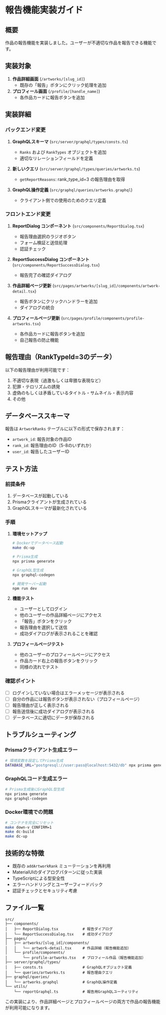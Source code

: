 # 報告機能実装ガイド

## 概要
作品の報告機能を実装しました。ユーザーが不適切な作品を報告できる機能です。

## 実装対象
1. **作品詳細画面** (`/artworks/[slug_id]`)
   - 既存の「報告」ボタンにクリック処理を追加
2. **プロフィール画面** (`/profile/[handle_name]`)
   - 各作品カードに報告ボタンを追加

## 実装詳細

### バックエンド変更
1. **GraphQLスキーマ** (`src/server/graphql/types/consts.ts`)
   - `Ranks` および `RankTypes` オブジェクトを追加
   - 適切なリレーションフィールドを定義

2. **新しいクエリ** (`src/server/graphql/types/queries/artworks.ts`)
   - `getReportReasons`: rank_type_id=3 の報告理由を取得

3. **GraphQL操作定義** (`src/graphql/queries/artworks.graphql`)
   - クライアント側での使用のためのクエリ定義

### フロントエンド変更
1. **ReportDialog コンポーネント** (`src/components/ReportDialog.tsx`)
   - 報告理由選択のラジオボタン
   - フォーム検証と送信処理
   - 認証チェック

2. **ReportSuccessDialog コンポーネント** (`src/components/ReportSuccessDialog.tsx`)
   - 報告完了の確認ダイアログ

3. **作品詳細ページ更新** (`src/pages/artworks/[slug_id]/components/artwork-detail.tsx`)
   - 報告ボタンにクリックハンドラーを追加
   - ダイアログの統合

4. **プロフィールページ更新** (`src/pages/profile/components/profile-artworks.tsx`)
   - 各作品カードに報告ボタンを追加
   - 自己報告の防止機能

## 報告理由（RankTypeId=3のデータ）
以下の報告理由が利用可能です：
1. 不適切な表現（過激もしくは卑猥な表現など）
2. 犯罪・テロリズムの誘発
3. 虚偽のもしくは矛盾しているタイトル・サムネイル・表示内容
4. その他

## データベーススキーマ
報告は `ArtworkRanks` テーブルに以下の形式で保存されます：
- `artwork_id`: 報告対象の作品ID
- `rank_id`: 報告理由のID（5-8のいずれか）
- `user_id`: 報告したユーザーID

## テスト方法

### 前提条件
1. データベースが起動している
2. Prismaクライアントが生成されている
3. GraphQLスキーマが最新化されている

### 手順
1. **環境セットアップ**
   ```bash
   # Dockerでデータベース起動
   make dc-up
   
   # Prisma生成
   npx prisma generate
   
   # GraphQL型生成
   npx graphql-codegen
   
   # 開発サーバー起動
   npm run dev
   ```

2. **機能テスト**
   - ユーザーとしてログイン
   - 他のユーザーの作品詳細ページにアクセス
   - 「報告」ボタンをクリック
   - 報告理由を選択して送信
   - 成功ダイアログが表示されることを確認

3. **プロフィールページテスト**
   - 他のユーザーのプロフィールページにアクセス
   - 作品カード右上の報告ボタンをクリック
   - 同様の流れでテスト

### 確認ポイント
- [ ] ログインしていない場合はエラーメッセージが表示される
- [ ] 自分の作品には報告ボタンが表示されない（プロフィールページ）
- [ ] 報告理由が正しく表示される
- [ ] 報告送信後に成功ダイアログが表示される
- [ ] データベースに適切にデータが保存される

## トラブルシューティング

### Prismaクライアント生成エラー
```bash
# 環境変数を設定してPrisma生成
DATABASE_URL="postgresql://user:pass@localhost:5432/db" npx prisma generate
```

### GraphQLコード生成エラー
```bash
# Prisma生成後にGraphQL型生成
npx prisma generate
npx graphql-codegen
```

### Docker環境での問題
```bash
# コンテナを完全にリセット
make down-v CONFIRM=1
make dc-build
make dc-up
```

## 技術的な特徴
- 既存の `addArtworkRank` ミューテーションを再利用
- MaterialUIのダイアログパターンに従った実装
- TypeScriptによる型安全性
- エラーハンドリングとユーザーフィードバック
- 認証チェックとセキュリティ考慮

## ファイル一覧
```
src/
├── components/
│   ├── ReportDialog.tsx           # 報告ダイアログ
│   └── ReportSuccessDialog.tsx    # 成功ダイアログ
├── pages/
│   ├── artworks/[slug_id]/components/
│   │   └── artwork-detail.tsx     # 作品詳細（報告機能追加）
│   └── profile/components/
│       └── profile-artworks.tsx   # プロフィール作品（報告機能追加）
├── server/graphql/types/
│   ├── consts.ts                  # GraphQLオブジェクト定義
│   └── queries/artworks.ts        # 報告理由クエリ
├── graphql/queries/
│   └── artworks.graphql           # GraphQL操作定義
└── utils/
    └── reportGraphql.ts           # 報告用GraphQLユーティリティ
```

この実装により、作品詳細ページとプロフィールページの両方で作品の報告機能が利用可能になります。